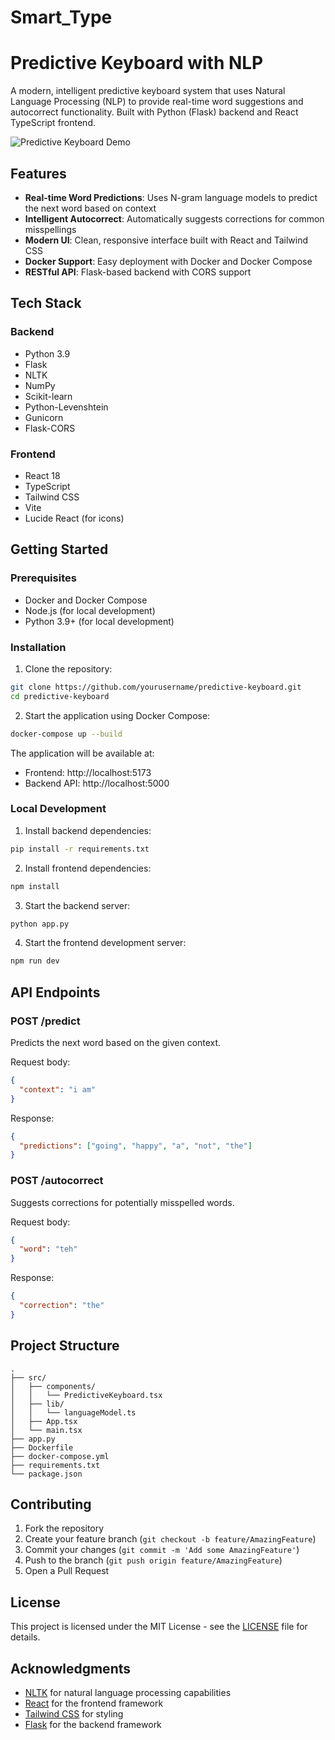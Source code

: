 # Smart_Type
# Predictive Keyboard with NLP

A modern, intelligent predictive keyboard system that uses Natural Language Processing (NLP) to provide real-time word suggestions and autocorrect functionality. Built with Python (Flask) backend and React TypeScript frontend.

![Predictive Keyboard Demo](https://images.unsplash.com/photo-1496181133206-80ce9b88a853?auto=format&fit=crop&q=80&w=2940&h=750)

## Features

- **Real-time Word Predictions**: Uses N-gram language models to predict the next word based on context
- **Intelligent Autocorrect**: Automatically suggests corrections for common misspellings
- **Modern UI**: Clean, responsive interface built with React and Tailwind CSS
- **Docker Support**: Easy deployment with Docker and Docker Compose
- **RESTful API**: Flask-based backend with CORS support

## Tech Stack

### Backend
- Python 3.9
- Flask
- NLTK
- NumPy
- Scikit-learn
- Python-Levenshtein
- Gunicorn
- Flask-CORS

### Frontend
- React 18
- TypeScript
- Tailwind CSS
- Vite
- Lucide React (for icons)

## Getting Started

### Prerequisites
- Docker and Docker Compose
- Node.js (for local development)
- Python 3.9+ (for local development)

### Installation

1. Clone the repository:
```bash
git clone https://github.com/yourusername/predictive-keyboard.git
cd predictive-keyboard
```

2. Start the application using Docker Compose:
```bash
docker-compose up --build
```

The application will be available at:
- Frontend: http://localhost:5173
- Backend API: http://localhost:5000

### Local Development

1. Install backend dependencies:
```bash
pip install -r requirements.txt
```

2. Install frontend dependencies:
```bash
npm install
```

3. Start the backend server:
```bash
python app.py
```

4. Start the frontend development server:
```bash
npm run dev
```

## API Endpoints

### POST /predict
Predicts the next word based on the given context.

Request body:
```json
{
  "context": "i am"
}
```

Response:
```json
{
  "predictions": ["going", "happy", "a", "not", "the"]
}
```

### POST /autocorrect
Suggests corrections for potentially misspelled words.

Request body:
```json
{
  "word": "teh"
}
```

Response:
```json
{
  "correction": "the"
}
```

## Project Structure

```
.
├── src/
│   ├── components/
│   │   └── PredictiveKeyboard.tsx
│   ├── lib/
│   │   └── languageModel.ts
│   ├── App.tsx
│   └── main.tsx
├── app.py
├── Dockerfile
├── docker-compose.yml
├── requirements.txt
└── package.json
```

## Contributing

1. Fork the repository
2. Create your feature branch (`git checkout -b feature/AmazingFeature`)
3. Commit your changes (`git commit -m 'Add some AmazingFeature'`)
4. Push to the branch (`git push origin feature/AmazingFeature`)
5. Open a Pull Request

## License

This project is licensed under the MIT License - see the [LICENSE](LICENSE) file for details.

## Acknowledgments

- [NLTK](https://www.nltk.org/) for natural language processing capabilities
- [React](https://reactjs.org/) for the frontend framework
- [Tailwind CSS](https://tailwindcss.com/) for styling
- [Flask](https://flask.palletsprojects.com/) for the backend framework

